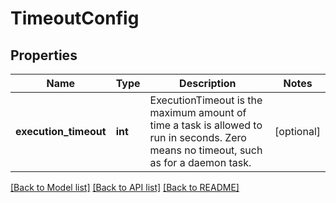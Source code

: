 # TimeoutConfig

## Properties
Name | Type | Description | Notes
------------ | ------------- | ------------- | -------------
**execution_timeout** | **int** | ExecutionTimeout is the maximum amount of time a task is allowed to run in seconds. Zero means no timeout, such as for a daemon task. | [optional] 

[[Back to Model list]](../README.md#documentation-for-models) [[Back to API list]](../README.md#documentation-for-api-endpoints) [[Back to README]](../README.md)

